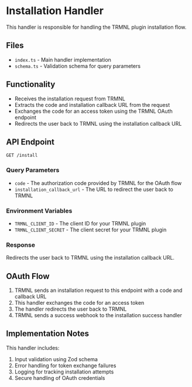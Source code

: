 # Installation Handler

This handler is responsible for handling the TRMNL plugin installation flow.

## Files

- `index.ts` - Main handler implementation
- `schema.ts` - Validation schema for query parameters

## Functionality

- Receives the installation request from TRMNL
- Extracts the code and installation callback URL from the request
- Exchanges the code for an access token using the TRMNL OAuth endpoint
- Redirects the user back to TRMNL using the installation callback URL

## API Endpoint

`GET /install`

### Query Parameters

- `code` - The authorization code provided by TRMNL for the OAuth flow
- `installation_callback_url` - The URL to redirect the user back to TRMNL

### Environment Variables

- `TRMNL_CLIENT_ID` - The client ID for your TRMNL plugin
- `TRMNL_CLIENT_SECRET` - The client secret for your TRMNL plugin

### Response

Redirects the user back to TRMNL using the installation callback URL.

## OAuth Flow

1. TRMNL sends an installation request to this endpoint with a code and callback URL
2. This handler exchanges the code for an access token
3. The handler redirects the user back to TRMNL
4. TRMNL sends a success webhook to the installation success handler

## Implementation Notes

This handler includes:

1. Input validation using Zod schema
2. Error handling for token exchange failures
3. Logging for tracking installation attempts
4. Secure handling of OAuth credentials
